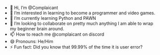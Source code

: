 - 👋 Hi, I’m @Complaicant
- 👀 I’m interested in learning to become a programmer and video games.
- 🌱 I’m currently learning Python and PAWN
- 💞️ I’m looking to collaborate on pretty much anything I am able to wrap my beginner brain around.
- 📫 How to reach me @complaicant on discord
- 😄 Pronouns: He/Him
- ⚡ Fun fact: Did you know that 99.99% of the time it is user error?

<!---
Complaicant/Complaicant is a ✨ special ✨ repository because its `README.md` (this file) appears on your GitHub profile.
You can click the Preview link to take a look at your changes.
--->
